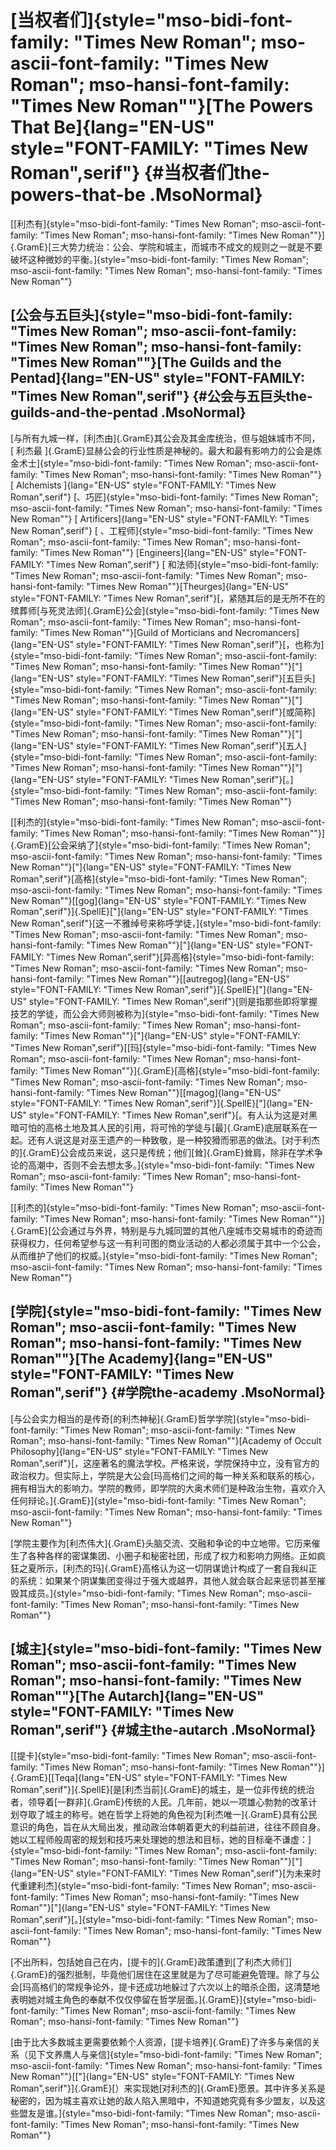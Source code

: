 # [当权者们]{style="mso-bidi-font-family: \"Times New Roman\"; mso-ascii-font-family: \"Times New Roman\"; mso-hansi-font-family: \"Times New Roman\""}[The Powers That Be]{lang="EN-US" style="FONT-FAMILY: \"Times New Roman\",serif"} {#当权者们the-powers-that-be .MsoNormal}

[[利杰有]{style="mso-bidi-font-family: \"Times New Roman\"; mso-ascii-font-family: \"Times New Roman\"; mso-hansi-font-family: \"Times New Roman\""}]{.GramE}[三大势力统治：公会、学院和城主，而城市不成文的规则之一就是不要破坏这种微妙的平衡。]{style="mso-bidi-font-family: \"Times New Roman\"; mso-ascii-font-family: \"Times New Roman\"; mso-hansi-font-family: \"Times New Roman\""}

## [公会与五巨头]{style="mso-bidi-font-family: \"Times New Roman\"; mso-ascii-font-family: \"Times New Roman\"; mso-hansi-font-family: \"Times New Roman\""}[The Guilds and the Pentad]{lang="EN-US" style="FONT-FAMILY: \"Times New Roman\",serif"} {#公会与五巨头the-guilds-and-the-pentad .MsoNormal}

[与所有九城一样，[利杰由]{.GramE}其公会及其金库统治，但与姐妹城市不同，
[ 利杰最
]{.GramE}显赫公会的行业性质是神秘的。最大和最有影响力的公会是炼金术士]{style="mso-bidi-font-family: \"Times New Roman\"; mso-ascii-font-family: \"Times New Roman\"; mso-hansi-font-family: \"Times New Roman\""}
[ Alchemists ]{lang="EN-US"
style="FONT-FAMILY: \"Times New Roman\",serif"}
[、巧匠]{style="mso-bidi-font-family: \"Times New Roman\"; mso-ascii-font-family: \"Times New Roman\"; mso-hansi-font-family: \"Times New Roman\""}
[ Artificers]{lang="EN-US"
style="FONT-FAMILY: \"Times New Roman\",serif"} [
、工程师]{style="mso-bidi-font-family: \"Times New Roman\"; mso-ascii-font-family: \"Times New Roman\"; mso-hansi-font-family: \"Times New Roman\""}
[Engineers]{lang="EN-US" style="FONT-FAMILY: \"Times New Roman\",serif"}
[
和法师]{style="mso-bidi-font-family: \"Times New Roman\"; mso-ascii-font-family: \"Times New Roman\"; mso-hansi-font-family: \"Times New Roman\""}[Theurges]{lang="EN-US"
style="FONT-FAMILY: \"Times New Roman\",serif"}[，紧随其后的是无所不在的殡葬师[与死灵法师]{.GramE}公会]{style="mso-bidi-font-family: \"Times New Roman\"; mso-ascii-font-family: \"Times New Roman\"; mso-hansi-font-family: \"Times New Roman\""}[Guild
of Morticians and Necromancers]{lang="EN-US"
style="FONT-FAMILY: \"Times New Roman\",serif"}[，也称为]{style="mso-bidi-font-family: \"Times New Roman\"; mso-ascii-font-family: \"Times New Roman\"; mso-hansi-font-family: \"Times New Roman\""}["]{lang="EN-US"
style="FONT-FAMILY: \"Times New Roman\",serif"}[五巨头]{style="mso-bidi-font-family: \"Times New Roman\"; mso-ascii-font-family: \"Times New Roman\"; mso-hansi-font-family: \"Times New Roman\""}["]{lang="EN-US"
style="FONT-FAMILY: \"Times New Roman\",serif"}[或简称]{style="mso-bidi-font-family: \"Times New Roman\"; mso-ascii-font-family: \"Times New Roman\"; mso-hansi-font-family: \"Times New Roman\""}["]{lang="EN-US"
style="FONT-FAMILY: \"Times New Roman\",serif"}[五人]{style="mso-bidi-font-family: \"Times New Roman\"; mso-ascii-font-family: \"Times New Roman\"; mso-hansi-font-family: \"Times New Roman\""}["]{lang="EN-US"
style="FONT-FAMILY: \"Times New Roman\",serif"}[。]{style="mso-bidi-font-family: \"Times New Roman\"; mso-ascii-font-family: \"Times New Roman\"; mso-hansi-font-family: \"Times New Roman\""}

[[利杰的]{style="mso-bidi-font-family: \"Times New Roman\"; mso-ascii-font-family: \"Times New Roman\"; mso-hansi-font-family: \"Times New Roman\""}]{.GramE}[公会采纳了]{style="mso-bidi-font-family: \"Times New Roman\"; mso-ascii-font-family: \"Times New Roman\"; mso-hansi-font-family: \"Times New Roman\""}["]{lang="EN-US"
style="FONT-FAMILY: \"Times New Roman\",serif"}[高格]{style="mso-bidi-font-family: \"Times New Roman\"; mso-ascii-font-family: \"Times New Roman\"; mso-hansi-font-family: \"Times New Roman\""}[[gog]{lang="EN-US"
style="FONT-FAMILY: \"Times New Roman\",serif"}]{.SpellE}["]{lang="EN-US"
style="FONT-FAMILY: \"Times New Roman\",serif"}[这一不雅绰号来称呼学徒，]{style="mso-bidi-font-family: \"Times New Roman\"; mso-ascii-font-family: \"Times New Roman\"; mso-hansi-font-family: \"Times New Roman\""}["]{lang="EN-US"
style="FONT-FAMILY: \"Times New Roman\",serif"}[异高格]{style="mso-bidi-font-family: \"Times New Roman\"; mso-ascii-font-family: \"Times New Roman\"; mso-hansi-font-family: \"Times New Roman\""}[[autregog]{lang="EN-US"
style="FONT-FAMILY: \"Times New Roman\",serif"}]{.SpellE}["]{lang="EN-US"
style="FONT-FAMILY: \"Times New Roman\",serif"}[则是指那些即将掌握技艺的学徒，而公会大师则被称为]{style="mso-bidi-font-family: \"Times New Roman\"; mso-ascii-font-family: \"Times New Roman\"; mso-hansi-font-family: \"Times New Roman\""}["]{lang="EN-US"
style="FONT-FAMILY: \"Times New Roman\",serif"}[[玛]{style="mso-bidi-font-family: \"Times New Roman\"; mso-ascii-font-family: \"Times New Roman\"; mso-hansi-font-family: \"Times New Roman\""}]{.GramE}[高格]{style="mso-bidi-font-family: \"Times New Roman\"; mso-ascii-font-family: \"Times New Roman\"; mso-hansi-font-family: \"Times New Roman\""}[[magog]{lang="EN-US"
style="FONT-FAMILY: \"Times New Roman\",serif"}]{.SpellE}["]{lang="EN-US"
style="FONT-FAMILY: \"Times New Roman\",serif"}[。有人认为这是对黑暗可怕的高格土地及其人民的引用，将可怜的学徒与[最]{.GramE}底层联系在一起。还有人说这是对巫王遗产的一种致敬，是一种狡猾而邪恶的做法。[对于利杰的]{.GramE}公会成员来说，这只是传统；他们[耸]{.GramE}耸肩，除非在学术争论的高潮中，否则不会去想太多。]{style="mso-bidi-font-family: \"Times New Roman\"; mso-ascii-font-family: \"Times New Roman\"; mso-hansi-font-family: \"Times New Roman\""}

[[利杰的]{style="mso-bidi-font-family: \"Times New Roman\"; mso-ascii-font-family: \"Times New Roman\"; mso-hansi-font-family: \"Times New Roman\""}]{.GramE}[公会通过与外界，特别是与九城同盟的其他八座城市交易城市的奇迹而获得权力，任何希望参与这一有利可图的商业活动的人都必须属于其中一个公会，从而维护了他们的权威。]{style="mso-bidi-font-family: \"Times New Roman\"; mso-ascii-font-family: \"Times New Roman\"; mso-hansi-font-family: \"Times New Roman\""}

## [学院]{style="mso-bidi-font-family: \"Times New Roman\"; mso-ascii-font-family: \"Times New Roman\"; mso-hansi-font-family: \"Times New Roman\""}[The Academy]{lang="EN-US" style="FONT-FAMILY: \"Times New Roman\",serif"} {#学院the-academy .MsoNormal}

[与公会实力相当的是传奇[的利杰神秘]{.GramE}哲学学院]{style="mso-bidi-font-family: \"Times New Roman\"; mso-ascii-font-family: \"Times New Roman\"; mso-hansi-font-family: \"Times New Roman\""}[Academy
of Occult Philosophy]{lang="EN-US"
style="FONT-FAMILY: \"Times New Roman\",serif"}[，这座著名的魔法学校。严格来说，学院保持中立，没有官方的政治权力。但实际上，学院是大公会[玛高格们之间的每一种关系和联系的核心，拥有相当大的影响力。学院的教师，即学院的大奥术师们是种政治生物，喜欢介入任何辩论。]{.GramE}]{style="mso-bidi-font-family: \"Times New Roman\"; mso-ascii-font-family: \"Times New Roman\"; mso-hansi-font-family: \"Times New Roman\""}

[学院主要作为[利杰伟大]{.GramE}头脑交流、交融和争论的中立地带。它历来催生了各种各样的密谋集团、小圈子和秘密社团，形成了权力和影响力网络。正如疯狂之夏所示，[利杰的玛]{.GramE}高格认为这一切阴谋诡计构成了一套自我纠正的系统：如果某个阴谋集团变得过于强大或越界，其他人就会联合起来惩罚甚至摧毁其成员。]{style="mso-bidi-font-family: \"Times New Roman\"; mso-ascii-font-family: \"Times New Roman\"; mso-hansi-font-family: \"Times New Roman\""}

## [城主]{style="mso-bidi-font-family: \"Times New Roman\"; mso-ascii-font-family: \"Times New Roman\"; mso-hansi-font-family: \"Times New Roman\""}[The Autarch]{lang="EN-US" style="FONT-FAMILY: \"Times New Roman\",serif"} {#城主the-autarch .MsoNormal}

[[提卡]{style="mso-bidi-font-family: \"Times New Roman\"; mso-ascii-font-family: \"Times New Roman\"; mso-hansi-font-family: \"Times New Roman\""}]{.GramE}[[Teqa]{lang="EN-US"
style="FONT-FAMILY: \"Times New Roman\",serif"}]{.SpellE}[是[利杰当前]{.GramE}的城主，是一位非传统的统治者，领导着[一群非]{.GramE}传统的人民。几年前，她以一项雄心勃勃的改革计划夺取了城主的称号。她在哲学上将她的角色视为[利杰唯一]{.GramE}具有公民意识的角色，旨在从大局出发，推动政治体朝着更大的利益前进，往往不顾自身。她以工程师般周密的规划和技巧来处理她的想法和目标，她的目标毫不谦虚：]{style="mso-bidi-font-family: \"Times New Roman\"; mso-ascii-font-family: \"Times New Roman\"; mso-hansi-font-family: \"Times New Roman\""}["]{lang="EN-US"
style="FONT-FAMILY: \"Times New Roman\",serif"}[为未来时代重建利杰]{style="mso-bidi-font-family: \"Times New Roman\"; mso-ascii-font-family: \"Times New Roman\"; mso-hansi-font-family: \"Times New Roman\""}["]{lang="EN-US"
style="FONT-FAMILY: \"Times New Roman\",serif"}[。]{style="mso-bidi-font-family: \"Times New Roman\"; mso-ascii-font-family: \"Times New Roman\"; mso-hansi-font-family: \"Times New Roman\""}

[不出所料，包括她自己在内，[提卡的]{.GramE}政策遭到[了利杰大师们]{.GramE}的强烈抵制，毕竟他们居住在这里就是为了尽可能避免管理。除了与公会[玛高格们的常规争论外，提卡还成功地躲过了六次以上的暗杀企图，这清楚地表明她对城主角色的奉献不仅仅停留在哲学层面。]{.GramE}]{style="mso-bidi-font-family: \"Times New Roman\"; mso-ascii-font-family: \"Times New Roman\"; mso-hansi-font-family: \"Times New Roman\""}

[由于比大多数城主更需要依赖个人资源，[提卡培养]{.GramE}了许多与亲信的关系（见下文养鹰人与亲信]{style="mso-bidi-font-family: \"Times New Roman\"; mso-ascii-font-family: \"Times New Roman\"; mso-hansi-font-family: \"Times New Roman\""}[["]{lang="EN-US"
style="FONT-FAMILY: \"Times New Roman\",serif"}]{.GramE}[）来实现她[对利杰的]{.GramE}愿景。其中许多关系是秘密的，因为城主喜欢让她的敌人陷入黑暗中，不知道她究竟有多少盟友，以及这些盟友是谁。]{style="mso-bidi-font-family: \"Times New Roman\"; mso-ascii-font-family: \"Times New Roman\"; mso-hansi-font-family: \"Times New Roman\""}
